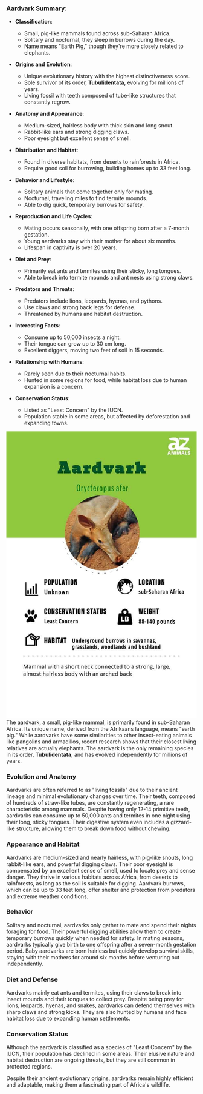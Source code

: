 

### Aardvark Summary:

- **Classification**:  
  - Small, pig-like mammals found across sub-Saharan Africa.  
  - Solitary and nocturnal, they sleep in burrows during the day.  
  - Name means \"Earth Pig,\" though they're more closely related to elephants.

- **Origins and Evolution**:  
  - Unique evolutionary history with the highest distinctiveness score.  
  - Sole survivor of its order, **Tubulidentata**, evolving for millions of years.  
  - Living fossil with teeth composed of tube-like structures that constantly regrow.

- **Anatomy and Appearance**:  
  - Medium-sized, hairless body with thick skin and long snout.  
  - Rabbit-like ears and strong digging claws.  
  - Poor eyesight but excellent sense of smell.

- **Distribution and Habitat**:  
  - Found in diverse habitats, from deserts to rainforests in Africa.  
  - Require good soil for burrowing, building homes up to 33 feet long.

- **Behavior and Lifestyle**:  
  - Solitary animals that come together only for mating.  
  - Nocturnal, traveling miles to find termite mounds.  
  - Able to dig quick, temporary burrows for safety.

- **Reproduction and Life Cycles**:  
  - Mating occurs seasonally, with one offspring born after a 7-month gestation.  
  - Young aardvarks stay with their mother for about six months.  
  - Lifespan in captivity is over 20 years.

- **Diet and Prey**:  
  - Primarily eat ants and termites using their sticky, long tongues.  
  - Able to break into termite mounds and ant nests using strong claws.

- **Predators and Threats**:  
  - Predators include lions, leopards, hyenas, and pythons.  
  - Use claws and strong back legs for defense.  
  - Threatened by humans and habitat destruction.

- **Interesting Facts**:  
  - Consume up to 50,000 insects a night.  
  - Their tongue can grow up to 30 cm long.  
  - Excellent diggers, moving two feet of soil in 15 seconds.

- **Relationship with Humans**:  
  - Rarely seen due to their nocturnal habits.  
  - Hunted in some regions for food, while habitat loss due to human expansion is a concern.

- **Conservation Status**:  
  - Listed as \"Least Concern\" by the IUCN.  
  - Population stable in some areas, but affected by deforestation and expanding towns.

![2024-09-07T10:14:55.306Z](./images/114dc20b1afbc0223027c1c332d8686d75b10fa7-683x1024.jpg)
The aardvark, a small, pig-like mammal, is primarily found in sub-Saharan Africa. Its unique name, derived from the Afrikaans language, means \"earth pig.\" While aardvarks have some similarities to other insect-eating animals like pangolins and armadillos, recent research shows that their closest living relatives are actually elephants. The aardvark is the only remaining species in its order, **Tubulidentata**, and has evolved independently for millions of years.


### Evolution and Anatomy
Aardvarks are often referred to as \"living fossils\" due to their ancient lineage and minimal evolutionary changes over time. Their teeth, composed of hundreds of straw-like tubes, are constantly regenerating, a rare characteristic among mammals. Despite having only 12-14 primitive teeth, aardvarks can consume up to 50,000 ants and termites in one night using their long, sticky tongues. Their digestive system even includes a gizzard-like structure, allowing them to break down food without chewing.

### Appearance and Habitat
Aardvarks are medium-sized and nearly hairless, with pig-like snouts, long rabbit-like ears, and powerful digging claws. Their poor eyesight is compensated by an excellent sense of smell, used to locate prey and sense danger. They thrive in various habitats across Africa, from deserts to rainforests, as long as the soil is suitable for digging. Aardvark burrows, which can be up to 33 feet long, offer shelter and protection from predators and extreme weather conditions.

### Behavior
Solitary and nocturnal, aardvarks only gather to mate and spend their nights foraging for food. Their powerful digging abilities allow them to create temporary burrows quickly when needed for safety. In mating seasons, aardvarks typically give birth to one offspring after a seven-month gestation period. Baby aardvarks are born hairless but quickly develop survival skills, staying with their mothers for around six months before venturing out independently.

### Diet and Defense
Aardvarks mainly eat ants and termites, using their claws to break into insect mounds and their tongues to collect prey. Despite being prey for lions, leopards, hyenas, and snakes, aardvarks can defend themselves with sharp claws and strong kicks. They are also hunted by humans and face habitat loss due to expanding human settlements.

### Conservation Status
Although the aardvark is classified as a species of \"Least Concern\" by the IUCN, their population has declined in some areas. Their elusive nature and habitat destruction are ongoing threats, but they are still common in protected regions.

Despite their ancient evolutionary origins, aardvarks remain highly efficient and adaptable, making them a fascinating part of Africa's wildlife.
